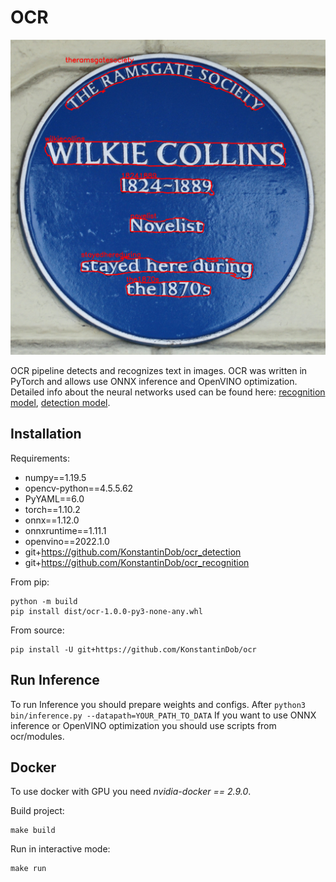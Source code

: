 # OCR

![Main image](pics/main_image.png)

OCR pipeline detects and recognizes text in images. OCR was written in 
PyTorch and allows use ONNX inference and OpenVINO optimization. 
Detailed info about the neural networks used can be found here:
[recognition model](https://github.com/KonstantinDob/ocr_recognition), 
[detection model](https://github.com/KonstantinDob/ocr_detection).

## Installation

Requirements:
* numpy==1.19.5
* opencv-python==4.5.5.62
* PyYAML==6.0
* torch==1.10.2
* onnx==1.12.0
* onnxruntime==1.11.1
* openvino==2022.1.0
* git+https://github.com/KonstantinDob/ocr_detection
* git+https://github.com/KonstantinDob/ocr_recognition

From pip:
```
python -m build
pip install dist/ocr-1.0.0-py3-none-any.whl
```

From source:
```
pip install -U git+https://github.com/KonstantinDob/ocr
```

## Run Inference
To run Inference you should prepare weights and configs. After
`python3 bin/inference.py --datapath=YOUR_PATH_TO_DATA`
If you want to use ONNX inference or OpenVINO optimization you should
use scripts from ocr/modules.

## Docker 

To use docker with GPU you need *nvidia-docker == 2.9.0*.

Build project:

```
make build
```

Run in interactive mode:

```
make run
```
